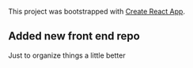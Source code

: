 This project was bootstrapped with [Create React App](https://github.com/facebook/create-react-app).

## Added new front end repo
Just to organize things a little better